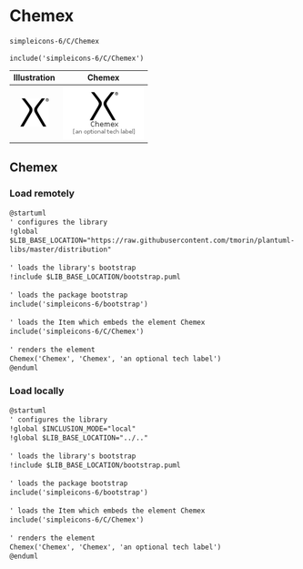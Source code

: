 # Chemex


```text
simpleicons-6/C/Chemex
```

```text
include('simpleicons-6/C/Chemex')
```



| Illustration | Chemex |
| :---: | :---: |
| ![illustration for Illustration](../../simpleicons-6/C/Chemex.png) | ![illustration for Chemex](../../simpleicons-6/C/Chemex.Local.png) |




## Chemex

### Load remotely
```plantuml
@startuml
' configures the library
!global $LIB_BASE_LOCATION="https://raw.githubusercontent.com/tmorin/plantuml-libs/master/distribution"

' loads the library's bootstrap
!include $LIB_BASE_LOCATION/bootstrap.puml

' loads the package bootstrap
include('simpleicons-6/bootstrap')

' loads the Item which embeds the element Chemex
include('simpleicons-6/C/Chemex')

' renders the element
Chemex('Chemex', 'Chemex', 'an optional tech label')
@enduml
```

### Load locally
```plantuml
@startuml
' configures the library
!global $INCLUSION_MODE="local"
!global $LIB_BASE_LOCATION="../.."

' loads the library's bootstrap
!include $LIB_BASE_LOCATION/bootstrap.puml

' loads the package bootstrap
include('simpleicons-6/bootstrap')

' loads the Item which embeds the element Chemex
include('simpleicons-6/C/Chemex')

' renders the element
Chemex('Chemex', 'Chemex', 'an optional tech label')
@enduml
```

